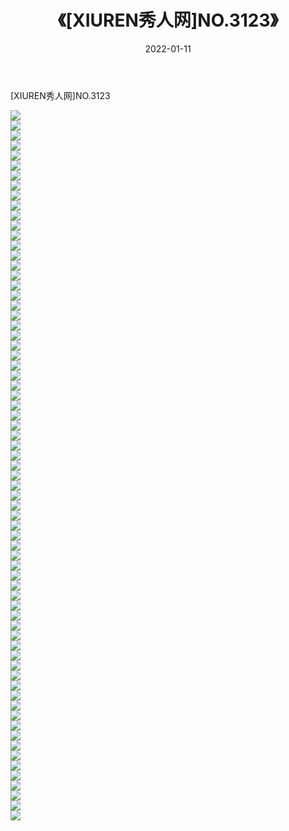 ﻿---
layout: post
title:  《[XIUREN秀人网]NO.3123》
date:   2022-01-11
img: http://pic.660000.xyz/1:/秀人网/秀人网第04部分/[XIUREN秀人网]NO.3123/000.jpg
categories: [美女, 清纯, 唯美]
---

[XIUREN秀人网]NO.3123

 ![](http://pic.660000.xyz/1:/秀人网/秀人网第04部分/[XIUREN秀人网]NO.3123/001.jpg) <br>![](http://pic.660000.xyz/1:/秀人网/秀人网第04部分/[XIUREN秀人网]NO.3123/002.jpg) <br>![](http://pic.660000.xyz/1:/秀人网/秀人网第04部分/[XIUREN秀人网]NO.3123/003.jpg) <br>![](http://pic.660000.xyz/1:/秀人网/秀人网第04部分/[XIUREN秀人网]NO.3123/004.jpg) <br>![](http://pic.660000.xyz/1:/秀人网/秀人网第04部分/[XIUREN秀人网]NO.3123/005.jpg) <br>![](http://pic.660000.xyz/1:/秀人网/秀人网第04部分/[XIUREN秀人网]NO.3123/006.jpg) <br>![](http://pic.660000.xyz/1:/秀人网/秀人网第04部分/[XIUREN秀人网]NO.3123/007.jpg) <br>![](http://pic.660000.xyz/1:/秀人网/秀人网第04部分/[XIUREN秀人网]NO.3123/008.jpg) <br>![](http://pic.660000.xyz/1:/秀人网/秀人网第04部分/[XIUREN秀人网]NO.3123/009.jpg) <br>![](http://pic.660000.xyz/1:/秀人网/秀人网第04部分/[XIUREN秀人网]NO.3123/010.jpg) <br>![](http://pic.660000.xyz/1:/秀人网/秀人网第04部分/[XIUREN秀人网]NO.3123/011.jpg) <br>![](http://pic.660000.xyz/1:/秀人网/秀人网第04部分/[XIUREN秀人网]NO.3123/012.jpg) <br>![](http://pic.660000.xyz/1:/秀人网/秀人网第04部分/[XIUREN秀人网]NO.3123/013.jpg) <br>![](http://pic.660000.xyz/1:/秀人网/秀人网第04部分/[XIUREN秀人网]NO.3123/014.jpg) <br>![](http://pic.660000.xyz/1:/秀人网/秀人网第04部分/[XIUREN秀人网]NO.3123/015.jpg) <br>![](http://pic.660000.xyz/1:/秀人网/秀人网第04部分/[XIUREN秀人网]NO.3123/016.jpg) <br>![](http://pic.660000.xyz/1:/秀人网/秀人网第04部分/[XIUREN秀人网]NO.3123/017.jpg) <br>![](http://pic.660000.xyz/1:/秀人网/秀人网第04部分/[XIUREN秀人网]NO.3123/018.jpg) <br>![](http://pic.660000.xyz/1:/秀人网/秀人网第04部分/[XIUREN秀人网]NO.3123/019.jpg) <br>![](http://pic.660000.xyz/1:/秀人网/秀人网第04部分/[XIUREN秀人网]NO.3123/020.jpg) <br>![](http://pic.660000.xyz/1:/秀人网/秀人网第04部分/[XIUREN秀人网]NO.3123/021.jpg) <br>![](http://pic.660000.xyz/1:/秀人网/秀人网第04部分/[XIUREN秀人网]NO.3123/022.jpg) <br>![](http://pic.660000.xyz/1:/秀人网/秀人网第04部分/[XIUREN秀人网]NO.3123/023.jpg) <br>![](http://pic.660000.xyz/1:/秀人网/秀人网第04部分/[XIUREN秀人网]NO.3123/024.jpg) <br>![](http://pic.660000.xyz/1:/秀人网/秀人网第04部分/[XIUREN秀人网]NO.3123/025.jpg) <br>![](http://pic.660000.xyz/1:/秀人网/秀人网第04部分/[XIUREN秀人网]NO.3123/026.jpg) <br>![](http://pic.660000.xyz/1:/秀人网/秀人网第04部分/[XIUREN秀人网]NO.3123/027.jpg) <br>![](http://pic.660000.xyz/1:/秀人网/秀人网第04部分/[XIUREN秀人网]NO.3123/028.jpg) <br>![](http://pic.660000.xyz/1:/秀人网/秀人网第04部分/[XIUREN秀人网]NO.3123/029.jpg) <br>![](http://pic.660000.xyz/1:/秀人网/秀人网第04部分/[XIUREN秀人网]NO.3123/030.jpg) <br>![](http://pic.660000.xyz/1:/秀人网/秀人网第04部分/[XIUREN秀人网]NO.3123/031.jpg) <br>![](http://pic.660000.xyz/1:/秀人网/秀人网第04部分/[XIUREN秀人网]NO.3123/032.jpg) <br>![](http://pic.660000.xyz/1:/秀人网/秀人网第04部分/[XIUREN秀人网]NO.3123/033.jpg) <br>![](http://pic.660000.xyz/1:/秀人网/秀人网第04部分/[XIUREN秀人网]NO.3123/034.jpg) <br>![](http://pic.660000.xyz/1:/秀人网/秀人网第04部分/[XIUREN秀人网]NO.3123/035.jpg) <br>![](http://pic.660000.xyz/1:/秀人网/秀人网第04部分/[XIUREN秀人网]NO.3123/036.jpg) <br>![](http://pic.660000.xyz/1:/秀人网/秀人网第04部分/[XIUREN秀人网]NO.3123/037.jpg) <br>![](http://pic.660000.xyz/1:/秀人网/秀人网第04部分/[XIUREN秀人网]NO.3123/038.jpg) <br>![](http://pic.660000.xyz/1:/秀人网/秀人网第04部分/[XIUREN秀人网]NO.3123/039.jpg) <br>![](http://pic.660000.xyz/1:/秀人网/秀人网第04部分/[XIUREN秀人网]NO.3123/040.jpg) <br>![](http://pic.660000.xyz/1:/秀人网/秀人网第04部分/[XIUREN秀人网]NO.3123/041.jpg) <br>![](http://pic.660000.xyz/1:/秀人网/秀人网第04部分/[XIUREN秀人网]NO.3123/042.jpg) <br>![](http://pic.660000.xyz/1:/秀人网/秀人网第04部分/[XIUREN秀人网]NO.3123/043.jpg) <br>![](http://pic.660000.xyz/1:/秀人网/秀人网第04部分/[XIUREN秀人网]NO.3123/044.jpg) <br>![](http://pic.660000.xyz/1:/秀人网/秀人网第04部分/[XIUREN秀人网]NO.3123/045.jpg) <br>![](http://pic.660000.xyz/1:/秀人网/秀人网第04部分/[XIUREN秀人网]NO.3123/046.jpg) <br>![](http://pic.660000.xyz/1:/秀人网/秀人网第04部分/[XIUREN秀人网]NO.3123/047.jpg) <br>![](http://pic.660000.xyz/1:/秀人网/秀人网第04部分/[XIUREN秀人网]NO.3123/048.jpg) <br>![](http://pic.660000.xyz/1:/秀人网/秀人网第04部分/[XIUREN秀人网]NO.3123/049.jpg) <br>![](http://pic.660000.xyz/1:/秀人网/秀人网第04部分/[XIUREN秀人网]NO.3123/050.jpg) <br>![](http://pic.660000.xyz/1:/秀人网/秀人网第04部分/[XIUREN秀人网]NO.3123/051.jpg) <br>![](http://pic.660000.xyz/1:/秀人网/秀人网第04部分/[XIUREN秀人网]NO.3123/052.jpg) <br>![](http://pic.660000.xyz/1:/秀人网/秀人网第04部分/[XIUREN秀人网]NO.3123/053.jpg) <br>![](http://pic.660000.xyz/1:/秀人网/秀人网第04部分/[XIUREN秀人网]NO.3123/054.jpg) <br>![](http://pic.660000.xyz/1:/秀人网/秀人网第04部分/[XIUREN秀人网]NO.3123/055.jpg) <br>![](http://pic.660000.xyz/1:/秀人网/秀人网第04部分/[XIUREN秀人网]NO.3123/056.jpg) <br>![](http://pic.660000.xyz/1:/秀人网/秀人网第04部分/[XIUREN秀人网]NO.3123/057.jpg) <br>![](http://pic.660000.xyz/1:/秀人网/秀人网第04部分/[XIUREN秀人网]NO.3123/058.jpg) <br>![](http://pic.660000.xyz/1:/秀人网/秀人网第04部分/[XIUREN秀人网]NO.3123/059.jpg) <br>![](http://pic.660000.xyz/1:/秀人网/秀人网第04部分/[XIUREN秀人网]NO.3123/060.jpg) <br>![](http://pic.660000.xyz/1:/秀人网/秀人网第04部分/[XIUREN秀人网]NO.3123/061.jpg) <br>![](http://pic.660000.xyz/1:/秀人网/秀人网第04部分/[XIUREN秀人网]NO.3123/062.jpg) <br>![](http://pic.660000.xyz/1:/秀人网/秀人网第04部分/[XIUREN秀人网]NO.3123/063.jpg) <br>![](http://pic.660000.xyz/1:/秀人网/秀人网第04部分/[XIUREN秀人网]NO.3123/064.jpg) <br>![](http://pic.660000.xyz/1:/秀人网/秀人网第04部分/[XIUREN秀人网]NO.3123/065.jpg) <br>![](http://pic.660000.xyz/1:/秀人网/秀人网第04部分/[XIUREN秀人网]NO.3123/066.jpg) <br>![](http://pic.660000.xyz/1:/秀人网/秀人网第04部分/[XIUREN秀人网]NO.3123/067.jpg) <br>![](http://pic.660000.xyz/1:/秀人网/秀人网第04部分/[XIUREN秀人网]NO.3123/068.jpg) <br>![](http://pic.660000.xyz/1:/秀人网/秀人网第04部分/[XIUREN秀人网]NO.3123/069.jpg) <br>![](http://pic.660000.xyz/1:/秀人网/秀人网第04部分/[XIUREN秀人网]NO.3123/070.jpg) <br>![](http://pic.660000.xyz/1:/秀人网/秀人网第04部分/[XIUREN秀人网]NO.3123/071.jpg) <br>